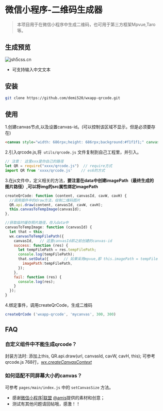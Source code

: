 # 微信小程序-二维码生成器

> 本项目用于在微信小程序中生成二维码，也可用于第三方框架Mpvue,Taro等。

## 生成预览
![jsh5css.cn](http://jsh5css.cn/blog/wp-content/uploads/2016/12/20161207143611_73427.png)

* 可支持输入中文文本

## 安装

``` bash
git clone https://github.com/demi520/wxapp-qrcode.git
```


## 使用

1.创建canvas节点,以及设置canvas-id。(可以控制该区域不显示，但是必须要存在)
```html
<canvas style="width: 686rpx;height: 686rpx;background:#f1f1f1;" canvas-id="mycanvas"/>
```

2.引入qrcode.js,将` utils/qrcode.js` 文件复制到自己工程里，并引入。
```javascript
// 注意： 这里xxx是你自己的路径
let QR = require("xxxx/qrcode.js")  // require方式
import QR from 'xxxx/qrcode.js'    // es6的方式
```

3.在js文件中，定义相关的方法，**要注意在data中创建imagePath（最终生成的图片路径）,可以将img的src属性绑定imagePath**
```javascript
createQrCode: function (content, canvasId, cavW, cavH) {
  //调用插件中的draw方法，绘制二维码图片
  QR.api.draw(content, canvasId, cavW, cavH);
  this.canvasToTempImage(canvasId);
},

//获取临时缓存照片路径，存入data中
canvasToTempImage: function (canvasId) {
  let that = this;
  wx.canvasToTempFilePath({
    canvasId,   // 这里canvasId即之前创建的canvas-id
    success: function (res) {
      let tempFilePath = res.tempFilePath;
      console.log(tempFilePath);
      that.setData({       // 如果采用mpvue,即 this.imagePath = tempFilePath
        imagePath:tempFilePath,     
      });
    },
    fail: function (res) {
      console.log(res);
    }
  });
}
```

4.绑定事件，调用createQrCode，生成二维码
```javascript
createQrCode ('wxapp-qrcode', 'mycanvas', 300, 300)
```

## FAQ


### 自定义组件中不能生成qrcode？

封装方法时: 添加上this, QR.api.draw(url, canvasId, cavW, cavH, this); 可参考qrcode.js 768行，*[wx.createCanvasContext](https://developers.weixin.qq.com/miniprogram/dev/api/canvas/wx.createCanvasContext.html)*

### 如何适配不同屏幕大小的canvas？

可参考 `pages/main/index.js` 中的 `setCanvasSize` 方法。


* 感谢[微信小程序|联盟](http://www.wxapp-union.com/) [@amis](http://www.wxapp-union.com/home.php?mod=space&uid=310)提供的素材和创意；  
* 测试有其他问题请回帖哦，感激！！